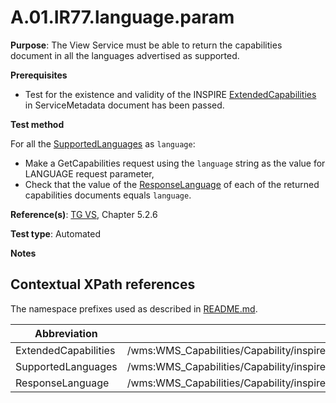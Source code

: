 # A.01.IR77.language.param

**Purpose**: The View Service must be able to return the capabilities document in all the languages advertised as supported.

**Prerequisites**

* Test for the existence and validity of the INSPIRE [ExtendedCapabilities](#extendedCapabilities) in ServiceMetadata document has been passed.

**Test method**

For all the [SupportedLanguages](#supportedLanguages) as `language`:
* Make a GetCapabilities request using the `language` string as the value for LANGUAGE request parameter,
* Check that the value of the [ResponseLanguage](#responseLanguage) of each of the returned capabilities documents equals `language`.

**Reference(s)**: [TG VS](README.md#ref_TG_VS), Chapter 5.2.6

**Test type**: Automated

**Notes**


## Contextual XPath references

The namespace prefixes used as described in [README.md](README.md#namespaces).

Abbreviation                                               |  XPath expression
---------------------------------------------------------- | -------------------------------------------------------------------------
ExtendedCapabilities <a name="extendedCapabilities"></a>   | /wms:WMS_Capabilities/Capability/inspire_vs:ExtendedCapabilities[1]
SupportedLanguages <a name="supportedLanguages"></a>   | /wms:WMS_Capabilities/Capability/inspire_vs:ExtendedCapabilities[1]/inspire_common:SupportedLanguages/inspire_common:SupportedLanguage
ResponseLanguage <a name="responseLanguage"></a>   | /wms:WMS_Capabilities/Capability/inspire_vs:ExtendedCapabilities[1]//inspire_common:ResponseLanguage
